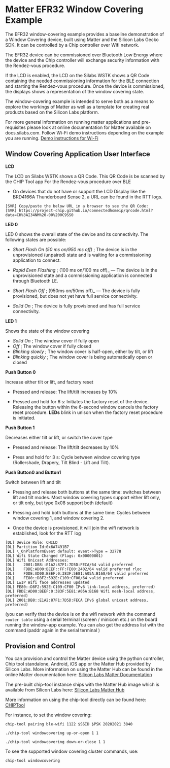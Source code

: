 # Matter EFR32 Window Covering Example

The EFR32 window-covering example provides a baseline demonstration of a Window
Covering device, built using Matter and the Silicon Labs Gecko SDK. It can be
controlled by a Chip controller over Wifi network.

The EFR32 device can be commissioned over Bluetooth Low Energy where the device
and the Chip controller will exchange security information with the Rendez-vous
procedure.

If the LCD is enabled, the LCD on the Silabs WSTK shows a QR Code containing the
needed commissioning information for the BLE connection and starting the
Rendez-vous procedure. Once the device is commissioned, the displays shows a
representation of the window covering state.

The window-covering example is intended to serve both as a means to explore the
workings of Matter as well as a template for creating real products based on the
Silicon Labs platform.

For more general information on running matter applications and pre-requisites please look at online 
documentation for Matter available on docs.silabs.com. Follow Wi-Fi demo instructions depending on the example you are running.
[Demo instructions for Wi-Fi](https://docs.silabs.com/matter/2.1.1/matter-wifi)

## Window Covering Application User Interface

**LCD** 

The LCD on Silabs WSTK shows a QR Code. This QR Code is be scanned by the CHIP Tool app For the Rendez-vous procedure over BLE

* On devices that do not have or support the LCD Display like the BRD4166A Thunderboard Sense 2, a URL can be found in the RTT logs.

```shell
[SVR] Copy/paste the below URL in a browser to see the QR Code:
[SVR] https://project-chip.github.io/connectedhomeip/qrcode.html?data=CH%3AI34NM%20-00%200C9SS0
```

**LED 0** 

LED 0 shows the overall state of the device and its connectivity. The following states are possible:

-   _Short Flash On (50 ms on/950 ms off)_ ; The device is in the
            unprovisioned (unpaired) state and is waiting for a commissioning
            application to connect.

-   _Rapid Even Flashing_ ; (100 ms on/100 ms off)_ &mdash; The device is in the
            unprovisioned state and a commissioning application is connected through
            Bluetooth LE.

-   _Short Flash Off_ ; (950ms on/50ms off)_ &mdash; The device is fully
            provisioned, but does not yet have full service
            connectivity.

-   _Solid On_ ; The device is fully provisioned and has full service connectivity.

**LED 1** 

Shows the state of the window covering

-   _Solid On_ ; The window cover if fully open
-   _Off_ ; The window cover if fully closed
-   _Blinking slowly_ ; The window cover is half-open, either by tilt, or lift
-   _Blinking quickly_ ; The window cover is being automatically open or closed

**Push Button 0** 

Increase either tilt or lift, and factory reset

-   Pressed and release: The lift/tilt increases by 10%

-   Pressed and hold for 6 s: Initiates the factory reset of the device.
            Releasing the button within the 6-second window cancels the factory reset
            procedure. **LEDs** blink in unison when the factory reset procedure is
            initiated.

**Push Button 1** 

Decreases either tilt or lift, or switch the cover type

-   Pressed and release: The lift/tilt decreases by 10%

-   Press and hold for 3 s: Cycle between window covering type (Rollershade, Drapery, Tilt Blind - Lift and Tilt).

**Push Button0 and Button1** 

Switch between lift and tilt

- Pressing and release both buttons at the same time: switches between lift and tilt modes. Most window covering types support either lift only, or tilt only, but type 0x08 support both (default)

- Pressing and hold both buttons at the same time: Cycles between window covering 1, and window covering 2.

*   Once the device is provisioned, it will join the wifi network is
    established, look for the RTT log

```shell
[DL] Device Role: CHILD
[DL] Partition Id:0x6A7491B7
[DL] \_OnPlatformEvent default: event->Type = 32778
[DL] Wifi State Changed (Flags: 0x00000001)
[DL] Wifi Unicast Addresses:
[DL]    2001:DB8::E1A2:87F1:7D5D:FECA/64 valid preferred
[DL]    FDDE:AD00:BEEF::FF:FE00:2402/64 valid preferred rloc
[DL]    FDDE:AD00:BEEF:0:383F:5E81:A05A:B168/64 valid preferred
[DL]    FE80::D8F2:592E:C109:CF00/64 valid preferred
[DL] LwIP Wifi face addresses updated
[DL] FE80::D8F2:592E:C109:CF00 IPv6 link-local address, preferred)
[DL] FDDE:AD00:BEEF:0:383F:5E81:A05A:B168 Wifi mesh-local address, preferred)
[DL] 2001:DB8::E1A2:87F1:7D5D:FECA IPv6 global unicast address, preferred)
```

(you can verify that the device is on the wifi network with the command
    `router table` using a serial terminal (screen / minicom etc.) on the board
    running the window-app example. You can also get the address list with the
    command ipaddr again in the serial terminal )

## Provision and Control

You can provision and control the Matter device using the python controller, Chip tool standalone, Android, iOS app or the Matter Hub provided by Silicon Labs. More information on using the Matter Hub can be found in the online Matter documentation here: [Silicon Labs Matter Documentation](https://docs.silabs.com/matter/2.1.1/matter-thread/raspi-img)

The pre-built chip-tool instance ships with the Matter Hub image which is available from Silicon Labs here: [Silicon Labs Matter Hub](https://www.silabs.com/documents/public/software/SilabsMatterPi_2.1.1-1.1.zip)
    
More information on using the chip-tool directly can be found here: [CHIPTool](https://github.com/project-chip/connectedhomeip/blob/master/examples/chip-tool/README.md) 

For instance, to set the window covering:

```shell
chip-tool pairing ble-wifi 1122 $SSID $PSK 20202021 3840

./chip-tool windowcovering up-or-open 1 1

./chip-tool windowcovering down-or-close 1 1
```

To see the supported window covering cluster commands, use:

```shell
chip-tool windowcovering
```